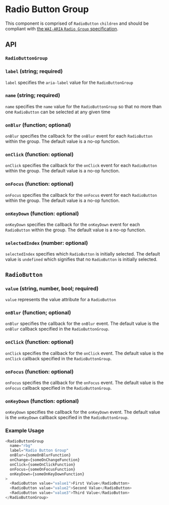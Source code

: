 # Radio Button Group

This component is comprised of `RadioButton` `children` and should be compliant with [the `WAI-ARIA` `Radio Group` specification](https://www.w3.org/TR/wai-aria-practices-1.1/#radiobutton).

## API

### `RadioButtonGroup`

### `label` (string; required)

`label` specifies the `aria-label` value for the `RadioButtonGroup`

### `name` (string; required)

`name` specifies the `name` value for the `RadioButtonGroup` so that no more than one `RadioButton` can be selected at any given time

### `onBlur` (function; optional)

`onBlur` specifies the callback for the `onBlur` event for each `RadioButton` within the group. The default value is a no-op function.

### `onClick` (function: optional)

`onClick` specifies the callback for the `onClick` event for each `RadioButton` within the group. The default value is a no-op function.

### `onFocus` (function: optional)

`onFocus` specifies the callback for the `onFocus` event for each `RadioButton` within the group. The default value is a no-op function.

### `onKeyDown` (function: optional)

`onKeyDown` specifies the callback for the `onKeyDown` event for each `RadioButton` within the group. The default value is a no-op function.

### `selectedIndex` (number: optional)

`selectedIndex` specifies which `RadioButton` is initially selected. The default value is `undefined` which signifies that no `RadioButton` is initially selected.

## `RadioButton`

### `value` (string, number, bool; required)

`value` represents the value attribute for a `RadioButton`

### `onBlur` (function; optional)

`onBlur` specifies the callback for the `onBlur` event. The default value is the `onBlur` callback specified in the `RadioButtonGroup`.

### `onClick` (function: optional)

`onClick` specifies the callback for the `onClick` event. The default value is the `onClick` callback specified in the `RadioButtonGroup`.

### `onFocus` (function: optional)

`onFocus` specifies the callback for the `onFocus` event. The default value is the `onFocus` callback specified in the `RadioButtonGroup`.

### `onKeyDown` (function: optional)

`onKeyDown` specifies the callback for the `onKeyDown` event. The default value is the `onKeyDown` callback specified in the `RadioButtonGroup`.

### Example Usage

```javascript
<RadioButtonGroup
  name="rbg"
  label="Radio Button Group"
  onBlur={someOnBlurFunction}
  onChange={someOnChangeFunction}
  onClick={someOnClickFunction}
  onFocus={someOnFocusFunction}
  onKeyDown={someOnKeyDownFunction}
>
  <RadioButton value="value1">First Value</RadioButton>
  <RadioButton value="value2">Second Value</RadioButton>
  <RadioButton value="value3">Third Value</RadioButton>
</RadioButtonGroup>
```